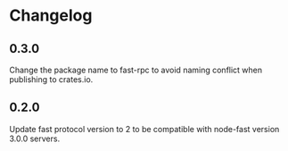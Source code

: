 # Changelog

## 0.3.0

Change the package name to fast-rpc to avoid naming conflict when publishing to
crates.io.

## 0.2.0

Update fast protocol version to 2 to be compatible with node-fast version 3.0.0
servers.

